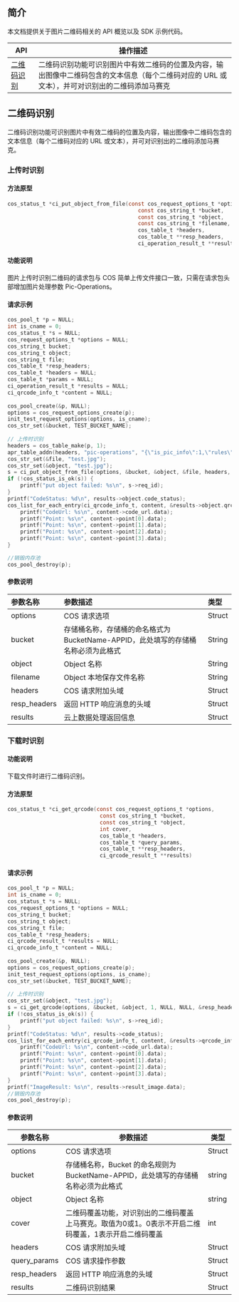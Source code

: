 ## 简介

本文档提供关于图片二维码相关的 API 概览以及 SDK 示例代码。

| API                                                          | 操作描述                         |
| ------------------------------------------ | -------------------------- |
| [二维码识别](https://cloud.tencent.com/document/product/436/54070) | 二维码识别功能可识别图片中有效二维码的位置及内容，输出图像中二维码包含的文本信息（每个二维码对应的 URL 或文本），并可对识别出的二维码添加马赛克              |

## 二维码识别

二维码识别功能可识别图片中有效二维码的位置及内容，输出图像中二维码包含的文本信息（每个二维码对应的 URL 或文本），并可对识别出的二维码添加马赛克。

### 上传时识别


#### 方法原型

```c
cos_status_t *ci_put_object_from_file(const cos_request_options_t *options,
                                         const cos_string_t *bucket, 
                                         const cos_string_t *object, 
                                         const cos_string_t *filename,
                                         cos_table_t *headers, 
                                         cos_table_t **resp_headers,
                                         ci_operation_result_t **results)
```

#### 功能说明

图片上传时识别二维码的请求包与 COS 简单上传文件接口一致，只需在请求包头部增加图片处理参数 Pic-Operations。


#### 请求示例

```c
cos_pool_t *p = NULL;
int is_cname = 0;
cos_status_t *s = NULL;
cos_request_options_t *options = NULL;
cos_string_t bucket;
cos_string_t object;
cos_string_t file;
cos_table_t *resp_headers;
cos_table_t *headers = NULL;
cos_table_t *params = NULL;
ci_operation_result_t *results = NULL;
ci_qrcode_info_t *content = NULL;
  
cos_pool_create(&p, NULL);
options = cos_request_options_create(p);
init_test_request_options(options, is_cname);
cos_str_set(&bucket, TEST_BUCKET_NAME);
      
// 上传时识别
headers = cos_table_make(p, 1);
apr_table_addn(headers, "pic-operations", "{\"is_pic_info\":1,\"rules\":[{\"fileid\":\"test.png\",\"rule\":\"QRcode/cover/1\"}]}");
cos_str_set(&file, "test.jpg");
cos_str_set(&object, "test.jpg");
s = ci_put_object_from_file(options, &bucket, &object, &file, headers, &resp_headers, &results);
if (!cos_status_is_ok(s)) {
	printf("put object failed: %s\n", s->req_id);
}
printf("CodeStatus: %d\n", results->object.code_status);
cos_list_for_each_entry(ci_qrcode_info_t, content, &results->object.qrcode_info, node) {
	printf("CodeUrl: %s\n", content->code_url.data);
	printf("Point: %s\n", content->point[0].data);
	printf("Point: %s\n", content->point[1].data);
	printf("Point: %s\n", content->point[2].data);
	printf("Point: %s\n", content->point[3].data);
}

//销毁内存池
cos_pool_destroy(p); 
```

#### 参数说明

| 参数名称     | 参数描述                                                     | 类型   |
| :----------- | :----------------------------------------------------------- | :----- |
| options      | COS 请求选项                                                 | Struct |
| bucket       | 存储桶名称，存储桶的命名格式为 BucketName-APPID，此处填写的存储桶名称必须为此格式 | String |
| object       | Object 名称                                                  | String |
| filename     | Object 本地保存文件名称                                      | String |
| headers      | COS 请求附加头域                                             | Struct |
| resp_headers | 返回 HTTP 响应消息的头域                                     | Struct |
| results      | 云上数据处理返回信息                                         | Struct |



### 下载时识别

#### 功能说明

下载文件时进行二维码识别。

#### 方法原型
```c
cos_status_t *ci_get_qrcode(const cos_request_options_t *options,
                             const cos_string_t *bucket,
                             const cos_string_t *object,
                             int cover,
                             cos_table_t *headers,
                             cos_table_t *query_params, 
                             cos_table_t **resp_headers,
                             ci_qrcode_result_t **results)
```

#### 请求示例

```c
cos_pool_t *p = NULL;
int is_cname = 0; 
cos_status_t *s = NULL;
cos_request_options_t *options = NULL;
cos_string_t bucket;
cos_string_t object;
cos_string_t file;
cos_table_t *resp_headers;
ci_qrcode_result_t *results = NULL;
ci_qrcode_info_t *content = NULL;
  
cos_pool_create(&p, NULL);
options = cos_request_options_create(p);
init_test_request_options(options, is_cname);
cos_str_set(&bucket, TEST_BUCKET_NAME);
  
// 上传时识别
cos_str_set(&object, "test.jpg");
s = ci_get_qrcode(options, &bucket, &object, 1, NULL, NULL, &resp_headers, &results);
if (!cos_status_is_ok(s)) {
	printf("put object failed: %s\n", s->req_id);
}    
printf("CodeStatus: %d\n", results->code_status);
cos_list_for_each_entry(ci_qrcode_info_t, content, &results->qrcode_info, node) {
	printf("CodeUrl: %s\n", content->code_url.data);
	printf("Point: %s\n", content->point[0].data);
	printf("Point: %s\n", content->point[1].data);
	printf("Point: %s\n", content->point[2].data);
	printf("Point: %s\n", content->point[3].data);
}    
printf("ImageResult: %s\n", results->result_image.data);
//销毁内存池
cos_pool_destroy(p); 
```


#### 参数说明


| 参数名称  | 参数描述                                                     | 类型   |
| --------- | ------------------------------------------------------------ | ------ |
| options | COS 请求选项 | Struct |
| bucket | 存储桶名称，Bucket 的命名规则为 BucketName-APPID，此处填写的存储桶名称必须为此格式 | string |
| object | Object 名称 | string |
| cover | 二维码覆盖功能，对识别出的二维码覆盖上马赛克。取值为0或1。0表示不开启二维码覆盖，1表示开启二维码覆盖 | int |
| headers | COS 请求附加头域 | Struct |
| query_params | COS 请求操作参数 | Struct |
| resp_headers | 返回 HTTP 响应消息的头域 | Struct |
| results | 二维码识别结果                                               | Struct |


